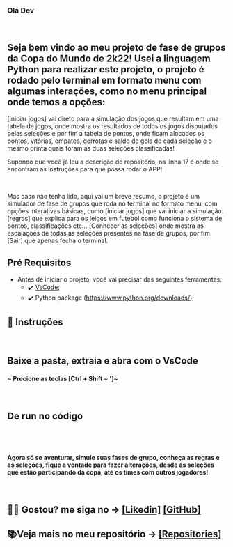 ### Olá Dev

<br>

## Seja bem vindo ao meu projeto de fase de grupos da Copa do Mundo de 2k22! Usei a linguagem Python para realizar este projeto, o projeto é rodado pelo terminal em formato menu com algumas interações, como no menu principal onde temos a opções: 
[iniciar jogos] vai direto para a simulação dos jogos que resultam em uma tabela de jogos, onde mostra os resultados de todos os jogos disputados pelas seleções e por fim a tabela de pontos, onde ficam alocados os pontos, vitórias, empates, derrotas e saldo de gols de cada seleção e o mesmo printa quais foram as duas seleções classificadas!

<p>Supondo que você já leu a descrição do repositório, na linha 17 é onde se encontram as instruções para que possa rodar o APP!</p>
<br>
<p>Mas caso não tenha lido, aqui vai um breve resumo, o projeto é um simulador de fase de grupos que roda no terminal no formato menu, com opções interativas básicas, como [iniciar jogos] que vai iniciar a simulação. [regras] que explica para os leigos em futebol como funciona o sistema de pontos, classificações etc... [Conhecer as seleções] onde mostra as escalações de todas as seleções presentes na fase de grupos, por fim [Sair] que apenas fecha o terminal.

##  Pré Requisitos
 - Antes de iniciar o projeto, você vai precisar das seguintes ferramentas: 
    - ✔️ [VsCode](https://code.visualstudio.com/download);
    - ✔️ Python package (https://www.python.org/downloads/);
 
## 📄 Instruções
 <br>
 <h2>Baixe a pasta, extraia e abra com o VsCode</h2> 

 <h4>~ Precione as teclas [Ctrl + Shift + ']~</h4>
 <br>
 <h2>De run no código<h2>
 <br>
 <h4>Agora só se aventurar, simule suas fases de grupo, conheça as regras e as seleções, fique a vontade para fazer alterações, desde as seleções que estão participando da copa, até os times com outros jogadores!</h4>
 <br>
 
 ## 🐱‍👤 Gostou? me siga no -> [[Likedin]](https://www.linkedin.com/in/victorgnascimento/) [[GitHub]](https://github.com/victorgabrielnascimento)
 ## 📚Veja mais no meu repositório -> [[Repositories]](https://github.com/victorgabrielnascimento?tab=repositories)

